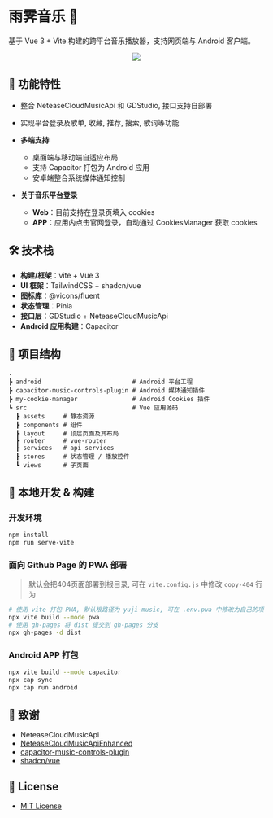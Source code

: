 # 雨霁音乐 🎵

基于 Vue 3 + Vite 构建的跨平台音乐播放器，支持网页端与 Android 客户端。

<div align="center"><img src="https://raw.githubusercontent.com/Catamint/yuji-music/refs/heads/master/docs/screenshoots/screenshoot-2.png" style="max-width: 480px"  /></div>

## 🔣 功能特性

- 整合 NeteaseCloudMusicApi 和 GDStudio, 接口支持自部署
- 实现平台登录及歌单, 收藏, 推荐, 搜索, 歌词等功能

- **多端支持**
  - 桌面端与移动端自适应布局
  - 支持 Capacitor 打包为 Android 应用
  - 安卓端整合系统媒体通知控制

- **关于音乐平台登录**
  - **Web**：目前支持在登录页填入 cookies
  - **APP**：应用内点击官网登录，自动通过 CookiesManager 获取 cookies

## 🛠 技术栈

- **构建/框架**：vite + Vue 3
- **UI 框架**：TailwindCSS + shadcn/vue
- **图标库**：@vicons/fluent
- **状态管理**：Pinia
- **接口层**：GDStudio + NeteaseCloudMusicApi
- **Android 应用构建**：Capacitor

## 📂 项目结构

```
.
┣ android                         # Android 平台工程  
┣ capacitor-music-controls-plugin # Android 媒体通知插件  
┣ my-cookie-manager               # Android Cookies 插件
┗ src                             # Vue 应用源码
  ┣ assets     # 静态资源
  ┣ components # 组件
  ┣ layout     # 顶层页面及其布局
  ┣ router     # vue-router
  ┣ services   # api services
  ┣ stores     # 状态管理 / 播放控件
  ┗ views      # 子页面
```

## 🚀 本地开发 & 构建

### 开发环境
```bash
npm install
npm run serve-vite
```

### 面向 Github Page 的 PWA 部署

> 默认会把404页面部署到根目录, 可在 `vite.config.js` 中修改 `copy-404` 行为

```bash
# 使用 vite 打包 PWA, 默认根路径为 yuji-music, 可在 .env.pwa 中修改为自己的项目名称
npx vite build --mode pwa
# 使用 gh-pages 将 dist 提交到 gh-pages 分支
npx gh-pages -d dist
```

### Android APP 打包

```bash
npx vite build --mode capacitor
npx cap sync
npx cap run android
```

## 🙏 致谢

*   NeteaseCloudMusicApi
*   [NeteaseCloudMusicApiEnhanced](https://github.com/NeteaseCloudMusicApiEnhanced/api-enhanced)
*   [capacitor-music-controls-plugin](https://github.com/ingageco/capacitor-music-controls-plugin)
*   [shadcn/vue](https://github.com/shadcn-ui/ui)

## 🧧 License

* [MIT License](https://github.com/Catamint/yuji-music?tab=MIT-1-ov-file#readme)